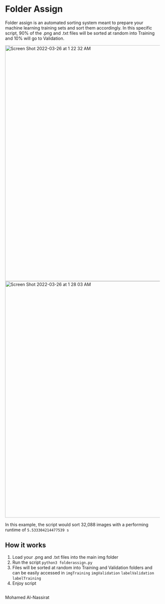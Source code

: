 # Folder Assign 


Folder assign is an automated sorting system meant to prepare your machine learning training sets and sort them accordingly. 
In this specific script, 90% of the .png and .txt files will be sorted at random into Training and 10% will
go to Validation. 


<img width="768" alt="Screen Shot 2022-03-26 at 1 22 32 AM" src="https://user-images.githubusercontent.com/96555957/160230459-56027c60-15df-4b1b-b531-4bd8924a024f.png">
<img width="770" alt="Screen Shot 2022-03-26 at 1 28 03 AM" src="https://user-images.githubusercontent.com/96555957/160230469-6813dcdc-b23d-4383-a641-0eb379812932.png">


In this example, the script would sort 32,088 images with a performing runtime of `5.533304214477539 s` 




## How it works
  1. Load your .png and .txt files into the main img folder
  2. Run the script `python3 folderassign.py`
  3. Files will be sorted at random into Training and Validation folders and can be easily accessed in `imgTraining` `imgValidation` `labelValidation` `labelTraining`
  4. Enjoy script


##

Mohamed Al-Nassirat

